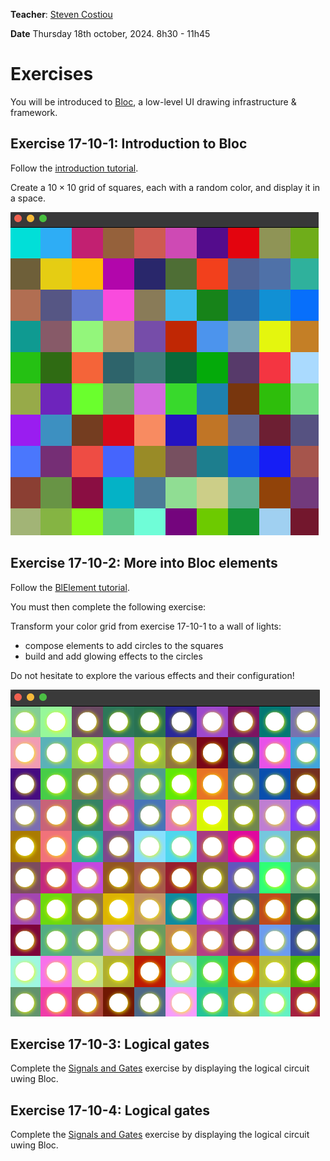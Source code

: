 **Teacher**: [Steven Costiou](https://kloum.io/costiou)

**Date** Thursday 18th october, 2024. 8h30 - 11h45

# Exercises

You will be introduced to [Bloc](https://github.com/pharo-graphics/Bloc), a low-level UI drawing infrastructure & framework.

## Exercise 17-10-1: Introduction to Bloc

Follow the [introduction tutorial](/additional-resources/bloc/bloc-introduction.md).

Create a $10\times10$ grid of squares, each with a random color, and display it in a space.

![Creating a grid of elements.](/additional-resources/bloc/figures/elementsGrid.png)

## Exercise 17-10-2: More into Bloc elements

Follow the [BlElement tutorial](/additional-resources/bloc/bloc-bl-elements.md).

You must then complete the following exercise: 

Transform your color grid from exercise 17-10-1 to a wall of lights:
- compose elements to add circles to the squares
- build and add glowing effects to the circles

Do not hesitate to explore the various effects and their configuration!

![Creating a grid of elements.](/additional-resources/bloc/figures/elementsGridLights.png)

## Exercise 17-10-3: Logical gates

Complete the [Signals and Gates](/additional-resources/exercise-signals-and-gates.pdf) exercise by displaying the logical circuit uwing Bloc.

## Exercise 17-10-4: Logical gates

Complete the [Signals and Gates](/additional-resources/exercise-signals-and-gates.pdf) exercise by displaying the logical circuit uwing Bloc.